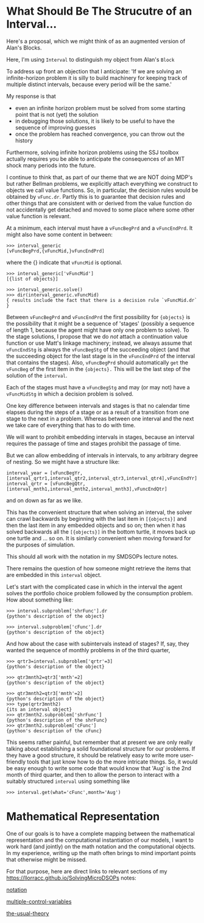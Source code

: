 # What Should Be The Strucutre of an Interval...

Here's a proposal, which we might think of as an augmented version of Alan's Blocks.

Here, I'm using `Interval` to distinguish my object from Alan's `Block`

To address up front an objection that I anticipate: 'If we are solving an infinite-horizon problem it is silly to build machinery for keeping track of multiple distinct intervals, because every period will be the same.'

My response is that
- even an infinite horizon problem must be solved from some starting point that is not (yet) the solution
- in debugging those solutions, it is likely to be useful to have the sequence of improving guesses
- once the problem has reached convergence, you can throw out the history

Furthermore, solving infinite horizon problems using the SSJ toolbox actually requires you be able to anticipate the consequences of an MIT shock many periods into the future.

I continue to think that, as part of our theme that we are NOT doing MDP's but rather Bellman problems, we explicitly attach everything we construct to objects we call value functions. So, in particular, the decision rules would be obtained by `vFunc.dr`.  Partly this is to guarantee that decision rules and other things that are consistent with or derived from the value function do not accidentally get detached and moved to some place where some other value function is relevant.

At a minimum, each interval must have a `vFuncBegPrd` and a `vFuncEndPrd`.  It might also have some content in between:

```
>>> interval_generic
[vFuncBegPrd,{vFuncMid,}vFuncEndPrd] 
```
where the {} indicate that `vFuncMid` is optional.

```
>>> interval_generic['vFuncMid']
[{list of objects}]
```

```
>>> interval_generic.solve()
>>> dir(interval_generic.vFuncMid)
{ results include the fact that there is a decision rule `vFuncMid.dr` }
```

Between `vFuncBegPrd` and `vFuncEndPrd` the first possibility for `{objects}` is the possibility that it might be a sequence of 'stages' (possibly a sequence of length 1, because the agent might have only one problem to solve). To the stage solutions, I propose that we do _not_ attach a continuation value function or use Matt's linkage machinery; instead, we always assume that `vFuncEndStg` is always the `vFuncBegStg` of the succeeding object (and that the succeeding object for the last stage is in the `vFuncEndPrd` of the interval that contains the stages). Also, `vFuncBegPrd` should automatically `get` the `vFuncBeg` of the first item in the `{objects}.`  This will be the last step of the solution of the `interval`.

Each of the stages must have a `vFuncBegStg` and may (or may not) have a `vFuncMidStg` in which a decision problem is solved.

One key difference between intervals and stages is that no calendar time elapses during the steps of a stage or as a result of a transition from one stage to the next in a problem.  Whereas between one interval and the next we take care of everything that has to do with time.

We will want to prohibit embedding intervals in stages, because an interval requires the passage of time and stages prohibit the passage of time.

But we can allow embedding of intervals in intervals, to any arbitrary degree of nesting. So we might have a structure like:

```
interval_year = [vFuncBegYr,[interval_qrtr1,interval_qtr2,interval_qtr3,interval_qtr4],vFuncEndYr]
interval_qrtr = [vFuncBegQtr,[interval_mnth1,interval_mnth2,interval_mnth3],vFuncEndQtr]
```
and on down as far as we like.

This has the convenient structure that when solving an interval, the solver can crawl backwards by beginning with the last item in `[{objects}]` and then the last item in any embedded objects and so on; then when it has solved backwards all the `[{objects}]` in the bottom turtle, it moves back up one turtle and ... so on.  It is similarly convenient when moving forward for the purposes of simulation.

This should all work with the notation in my SMDSOPs lecture notes. 

There remains the question of how someone might retrieve the items that are embedded in this `interval` object.

Let's start with the complicated case in which in the interval the agent solves the portfolio choice problem followed by the consumption problem. How about something like:

```
>>> interval.subproblem['shrFunc'].dr
{python's description of the object}
```

```
>>> interval.subproblem['cFunc'].dr
{python's description of the object}
```

And how about the case with subintervals instead of stages?  If, say, they wanted the sequence of monthly problems in of the third quarter,

```
>>> qrtr3=interval.subproblem['qrtr'=3]
{python's description of the object}
```

```
>>> qtr3mnth2=qtr3['mnth'=2]
{python's description of the object}
```

```
>>> qtr3mnth2=qtr3['mnth'=2]
{python's description of the object}
>>> type(qrtr3mnth2)
{its an interval object}
>>> qtr3mnth2.subproblem['shrFunc']
{python's description of the shrFunc}
>>> qtr3mnth2.subproblem['cFunc']
{python's description of the cFunc}
```

This seems rather painful, but remember that at present we are only really talking about establishing a solid foundational structure for our problems.  If they have a good structure, it should be relatively easy to write more user-friendly tools that just know how to do the more intricate things.  So, it would be easy enough to write some code that would know that 'Aug' is the 2nd month of third quarter, and then to allow the person to interact with a suitably structured `interval` using something like 

```
>>> interval.get(what='cFunc',month='Aug')
```


# Mathematical Representation

One of our goals is to have a complete mapping between the mathematical representation and the computational instantiation of our models, I want to work hard (and jointly) on the math notation and the computational objects.  In my experience, writing up the math often brings to mind important points that otherwise might be missed.

For that purpose, here are direct links to relevant sections of my https://llorracc.github.io/SolvingMicroDSOPs notes:

[notation](https://llorracc.github.io/SolvingMicroDSOPs-Public/#moves)

[multiple-control-variables](https://llorracc.github.io/SolvingMicroDSOPs-Public/#multiple-control-variables)

[the-usual-theory](https://llorracc.github.io/SolvingMicroDSOPs-Public/#the-usual-theory)


